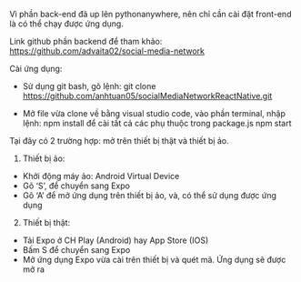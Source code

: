 Vì phần back-end đã up lên pythonanywhere, nên chỉ cần cài đặt front-end là có thể chạy được ứng dụng.

Link github phần backend để tham khảo: https://github.com/advaita02/social-media-network

Cài ứng dụng:
- Sử dụng git bash, gõ lệnh: 
            git clone https://github.com/anhtuan05/socialMediaNetworkReactNative.git

- Mở file vừa clone về bằng visual studio code, vào phần terminal, nhập lệnh:
     npm install để cài tất cả các phụ thuộc trong package.js
     npm start

Tại đây có 2 trường hợp: mở trên thiết bị thật và thiết bị ảo.
1. Thiết bị ảo:
-	Khởi động máy ảo: Android Virtual Device
-	Gõ ‘S’, để chuyển sang Expo
-	Gõ ‘A’ để mở ứng dụng trên thiết bị ảo, và, có thể sử dụng được ứng dụng
2. Thiết bị thật:
- Tải Expo ở CH Play (Android) hay App Store (IOS)
- Bấm S để chuyển sang Expo 
- Mở ứng dụng Expo vừa cài trên thiết bị và quét mã. Ứng dụng sẽ được mở ra

